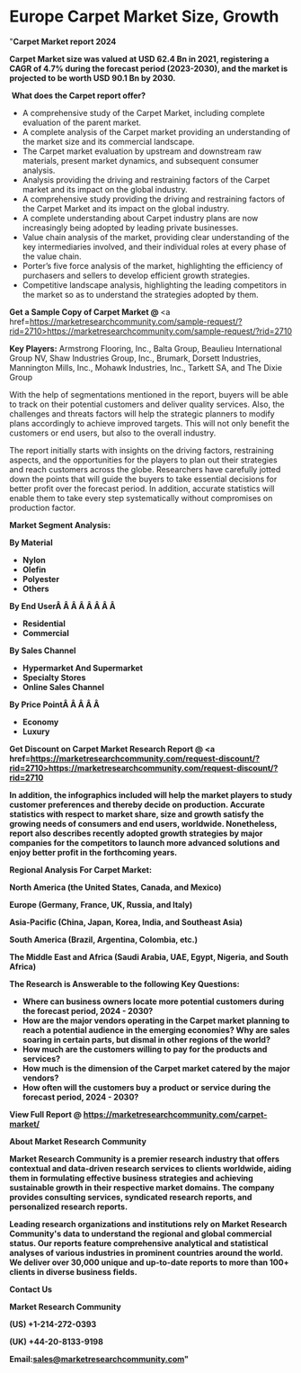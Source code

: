 # Europe Carpet Market Size, Growth
"<strong>Carpet Market report 2024</strong>

<strong>Carpet Market size was valued at USD 62.4 Bn in 2021, registering a CAGR of 4.7% during the forecast period (2023-2030), and the market is projected to be worth USD 90.1 Bn by 2030.</strong>

 <strong><b>What does the Carpet report offer?</b></strong>
<ul>
  <li>A comprehensive study of the Carpet Market, including complete evaluation of the parent market.</li>
  <li>A complete analysis of the Carpet market providing an understanding of the market size and its commercial landscape.</li>
  <li>The Carpet market evaluation by upstream and downstream raw materials, present market dynamics, and subsequent consumer analysis.</li>
  <li>Analysis providing the driving and restraining factors of the Carpet market and its impact on the global industry.</li>
  <li>A comprehensive study providing the driving and restraining factors of the Carpet Market and its impact on the global industry.</li>
  <li>A complete understanding about Carpet industry plans are now increasingly being adopted by leading private businesses.</li>
  <li>Value chain analysis of the market, providing clear understanding of the key intermediaries involved, and their individual roles at every phase of the value chain.</li>
  <li>Porter’s five force analysis of the market, highlighting the efficiency of purchasers and sellers to develop efficient growth strategies.</li>
  <li>Competitive landscape analysis, highlighting the leading competitors in the market so as to understand the strategies adopted by them.</li>
</ul>

<strong>Get a Sample Copy of Carpet Market @ </strong><a href=https://marketresearchcommunity.com/sample-request/?rid=2710><u>https://marketresearchcommunity.com/sample-request/?rid=2710</u></a>

<strong>Key Players:</strong> 
Armstrong Flooring, Inc., Balta Group, Beaulieu International Group NV, Shaw Industries Group, Inc., Brumark, Dorsett Industries, Mannington Mills, Inc., Mohawk Industries, Inc., Tarkett SA, and The Dixie Group

With the help of segmentations mentioned in the report, buyers will be able to track on their potential customers and deliver quality services. Also, the challenges and threats factors will help the strategic planners to modify plans accordingly to achieve improved targets. This will not only benefit the customers or end users, but also to the overall industry.

The report initially starts with insights on the driving factors, restraining aspects, and the opportunities for the players to plan out their strategies and reach customers across the globe. Researchers have carefully jotted down the points that will guide the buyers to take essential decisions for better profit over the forecast period. In addition, accurate statistics will enable them to take every step systematically without compromises on production factor.

<strong>Market Segment Analysis:</strong>


<strong><strong>By Material </strong></h4>
<ul>
 	<li>Nylon</li>
 	<li>Olefin</li>
 	<li>Polyester</li>
 	<li>Others</li>
</ul>
<strong><strong>By End UserÂ Â Â Â Â Â Â Â  </strong></h4>
<ul>
 	<li>Residential</li>
 	<li>Commercial</li>
</ul>
<strong><strong>By Sales Channel </strong></h4>
<ul>
 	<li>Hypermarket And Supermarket</li>
 	<li>Specialty Stores</li>
 	<li>Online Sales Channel</li>
</ul>
<strong><strong>By Price PointÂ Â Â Â Â  </strong></h4>
<ul>
 	<li>Economy</li>
 	<li>Luxury</li>
</ul>

<strong>Get Discount on Carpet Market Research Report @ </b></strong><a href=https://marketresearchcommunity.com/request-discount/?rid=2710><u>https://marketresearchcommunity.com/request-discount/?rid=2710</u></a>

In addition, the infographics included will help the market players to study customer preferences and thereby decide on production. Accurate statistics with respect to market share, size and growth satisfy the growing needs of consumers and end users, worldwide. Nonetheless, report also describes recently adopted growth strategies by major companies for the competitors to launch more advanced solutions and enjoy better profit in the forthcoming years.

<strong>Regional Analysis For Carpet Market:</strong>

<strong>North America</strong> (the United States, Canada, and Mexico)

<strong>Europe</strong> (Germany, France, UK, Russia, and Italy)

<strong>Asia-Pacific</strong> (China, Japan, Korea, India, and Southeast Asia)

<strong>South America</strong> (Brazil, Argentina, Colombia, etc.)

<strong>The Middle East and Africa</strong> (Saudi Arabia, UAE, Egypt, Nigeria, and South Africa)

<strong>The Research is Answerable to the following Key Questions:</strong>
<ul>
 	<li>Where can business owners locate more potential customers during the forecast period, 2024 - 2030?</li>
 	<li>How are the major vendors operating in the Carpet market planning to reach a potential audience in the emerging economies? Why are sales soaring in certain parts, but dismal in other regions of the world?</li>
 	<li>How much are the customers willing to pay for the products and services?</li>
 	<li>How much is the dimension of the Carpet market catered by the major vendors?</li>
 	<li>How often will the customers buy a product or service during the forecast period, 2024 - 2030?</li>
</ul>

<strong>View Full Report @</strong> <a href=https://marketresearchcommunity.com/carpet-market/>https://marketresearchcommunity.com/carpet-market/</a>

<strong>About Market Research Community</strong>

Market Research Community is a premier research industry that offers contextual and data-driven research services to clients worldwide, aiding them in formulating effective business strategies and achieving sustainable growth in their respective market domains. The company provides consulting services, syndicated research reports, and personalized research reports.

Leading research organizations and institutions rely on Market Research Community's data to understand the regional and global commercial status. Our reports feature comprehensive analytical and statistical analyses of various industries in prominent countries around the world. We deliver over 30,000 unique and up-to-date reports to more than 100+ clients in diverse business fields.

<strong>Contact Us</strong>

<strong>Market Research Community</strong>

(US) +1-214-272-0393

(UK) +44-20-8133-9198

<strong>Email:</strong>sales@marketresearchcommunity.com"

